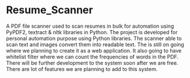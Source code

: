 # Resume_Scanner
A PDF file scanner used to scan resumes in bulk for automation using PyPDF2, textract & nltk libraries in Python. The project is developed for personal automation purpose using Python libraries. The scanner able to scan text and images convert them into readable text. The is still on going where we planning to create it as a web application. It also going to have whitelist filter where we can count the frequencies of words in the PDF. There will be further development to the system soon after we are free. There are lot of features we are planning to add to this system.
